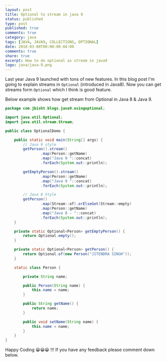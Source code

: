 ```yaml
---
layout: post
title: Optional to stream in java 9
status: published
type: post
published: true
comments: true
category: java
tags: [JAVA, JAVA9, COLLECTIONS, OPTIONAL]
date: 2018-03-08T00:00:00-04:00
comments: true
share: true
excerpt: How to do optional as stream in java9
logo: java/java-9.png
---
```


Last year Java 9 launched with tons of new features. In this blog post I'm going to explain streams in `Optional` (introduced in Java8).
 Now you can get streams form `Optional` which I think is good feature.
 
Below example shows how get stream from Optional in Java 8 & Java 9.

```java
package com.jbisht.blogs.java9.usingoptional;

import java.util.Optional;
import java.util.stream.Stream;

public class OptionalDemo {

    public static void main(String[] args) {
        // Java 9 style
        getPerson().stream()
                .map(Person::getName)
                .map("Java 9 "::concat)
                .forEach(System.out::println);

        getEmptyPerson().stream()
                .map(Person::getName)
                .map("Java 9 "::concat)
                .forEach(System.out::println);

        // Java 8 Style
        getPerson()
                .map(Stream::of).orElseGet(Stream::empty)
                .map(Person::getName)
                .map("Java 8 - "::concat)
                .forEach(System.out::println);
    }

    private static Optional<Person> getEmptyPerson() {
        return Optional.empty();
    }

    private static Optional<Person> getPerson() {
        return Optional.of(new Person("JITENDRA SINGH"));
    }

    static class Person {

        private String name;

        public Person(String name) {
            this.name = name;
        }

        public String getName() {
            return name;
        }

        public void setName(String name) {
            this.name = name;
        }
    }
}

```

Happy Coding 😀😀😀 !!! If you have any feedback please comment down below.